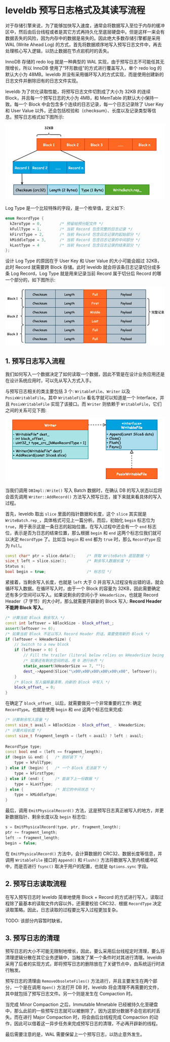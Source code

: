 
# leveldb 预写日志格式及其读写流程

对于存储引擎来说，为了能够加快写入速度，通常会将数据写入至位于内存的缓冲区中，然后由后台线程或者是其它方式再持久化至底层硬盘中。但是这样一来会有数据丢失的风险，因为内存中的数据是易失的。因此绝大多数存储引擎都是采用 WAL (Write Ahead Log) 的方式，首先将数据顺序地写入预写日志文件中，再去处理核心写入逻辑，以防止数据在节点宕机时的丢失。

InnoDB 存储的 redo log 就是一种典型的 WAL 实现，由于预写日志不可能任其无限增长，所以 InnoDB 使用了“环形数组”的方式进行覆盖写入，单个 redo log 的默认大小为 48MB。leveldb 并没有采用循环写入的方式实现，而是使用创建新的日志文件并删除旧有的日志文件实现。

leveldb 为了优化读取性能，将预写日志文件切割成了大小为 32KB 的连续 Block，并且每一个预写日志的大小为 4MB，和 MemTable 的默认大小保持一致。每一个 Block 中会包含多个连续的日志记录，每一个日志记录除了 User Key 和 User Value 以外，还会包括校验和（checksum）、长度以及记录类型等信息。预写日志格式如下图所示:

![Alt text](images/1629103525717.png)


Log Type 是一个比较特殊的字段，是一个枚举值，定义如下:

```cpp
enum RecordType {
  kZeroType = 0,        /* 预留给预分配文件 */
  kFullType = 1,        /* 当前 Record 包含完整的日志记录 */
  kFirstType = 2,       /* 当前 Record 包含日志记录的起始部分 */
  kMiddleType = 3,      /* 当前 Record 包含日志记录的中间部分 */
  kLastType = 4         /* 当前 Record 包含日志记录的结束部分 */
};
```

设计 Log Type 的原因在于 User Key 和 User Value 的大小可能会超过 32KB，此时 Record 就需要跨 Block 存储。此时 leveldb 就会将该条日志记录切分成多条 Log Record，Log Type 就是用来记录当前 Record 属于切分后 Record 的哪一个部分的，如下图所示:

![Alt text](images/1628838954928.png)

## 1. 预写日志写入流程

我们如何写入一个数据决定了如何读取一个数据，因此不管是在设计业务应用还是在设计系统应用时，可以先从写入方式入手。

与预写日志相关的类主要包括 3 个: `WritableFile`、`Writer` 以及 `PosixWritableFile`。其中 `WritableFile` 看名字就可以知道是一个 Interface，并且 `PosixWritableFile` 实现了该接口。而 `Writer` 则依赖于 `WritableFile`，它们之间的关系可见下图:

![Alt text](images/1629100718787.png)

当我们调用 `DBImpl::Write()` 写入 Batch 数据时，在确认 DB 的写入状态以后将会首先调用 `Writer::AddRecord()` 方法写入预写日志，接下来就来看具体的写入过程。

首先，leveldb 取出 `slice` 里面的指针数据和长度，这个 `slice` 其实就是 `WriteBatch.rep_`，具体格式可见上一篇分析。而后，初始化 `begin` 标志位为 `true`，用于表示这是一条日志的起始位置。在写入过程中还会有一个 `end` 标志位，表示是否为日志的结束位置，那么根据 `begin` 和 `end` 这两个标志位我们就可以决定 `RecordType` 了。比如当 `begin` 和 `end` 都为 `true` 时，那么 `RecordType` 应为 `Full`。

```cpp
const char* ptr = slice.data();     /* 获取 WriteBatch 底层数据 */ 
size_t left = slice.size();         /* 剩余写入数据长度 */
Status s;               
bool begin = true;                  /* 标志位 */
```

紧接着，当剩余写入长度，也就是 `left` 大于 0 并且写入过程没有出错的话，就会循环写入数据。在循环写入时，由于一个 Block 的容量为 32KB，因此需要确定还有多少空间可以写入。如果说剩余的空间小于 `kHeaderSize`，也就是 Record Header（7 字节）的大小时，那么就需要开辟新的 Block 写入: **Record Header 不能跨 Block 写入**。

```cpp
/* 计算当前 Block 剩余写入 */
const int leftover = kBlockSize - block_offset_;
assert(leftover >= 0);
/* 如果当前 Block 不足以写入 Record Header 的话，需要使用新的 Block */
if (leftover < kHeaderSize) {
    // Switch to a new block
    if (leftover > 0) {
        // Fill the trailer (literal below relies on kHeaderSize being 7)
        /* 如果还有剩余空间的话，用 0 进行补齐 */
        static_assert(kHeaderSize == 7, "");
        dest_->Append(Slice("\x00\x00\x00\x00\x00\x00", leftover));
    }
    /* Block 写入偏移量清零，向新的 Block 中写入 */
    block_offset_ = 0;
}
```

在确定了 `block_offset_` 以后，就需要做另一个非常重要的工作: 确定 `RecordType`。也就是使用 `begin` 和 `end` 这两个标志位来完成:

```cpp
/* 计算剩余写入容量 */
const size_t avail = kBlockSize - block_offset_ - kHeaderSize;
/* 计算片段长度 */
const size_t fragment_length = (left < avail) ? left : avail;

RecordType type;
const bool end = (left == fragment_length);
if (begin && end) {   /* 刚好装下 */
    type = kFullType;
} else if (begin) {   /* 一个 Block 无法装下 */
    type = kFirstType;
} else if (end) {     /* 能装下上一份数据 */
    type = kLastType;
} else {              /* 其它的中间状态 */
    type = kMiddleType;
}
```

最后，调用 `EmitPhysicalRecord()` 方法，这是预写日志真正被写入的地方，并更新数据指针、剩余长度以及 `begin` 标志位:

```cpp
s = EmitPhysicalRecord(type, ptr, fragment_length);
ptr += fragment_length;
left -= fragment_length;
begin = false;
```

在 `EmitPhysicalRecord()` 方法中，会计算数据的 CRC32、数据长度等信息，并调用 `WritableFile` 接口的 `Append()` 和 `Flush()` 方法将数据写入至内核缓冲区中，而是否进行 `fsync()` 取决于用户的配置，也就是 `Options.sync` 字段。

## 2. 预写日志读取流程

在写入预写日志时 leveldb 简单地使用 Block + Record 的方式进行写入，读取过程除了最基本的读取文件内容以外，还需要校验 CRC32、根据 `RecordType` 决定读取策略。因此，日志读取的过程要比写入过程更加复杂。

TODO: 该部分内容暂时缺省。


## 3. 预写日志的清理

预写日志的大小不可能无限制地增长，因此，要么采用后台线程定时清理，要么将清理逻辑分散在其它业务逻辑中，当触发了某一个条件时对其进行清理。leveldb 采用了后者的实现方式，即将预写日志的删除放在了关键节点中，由系统运行时进行触发。

预写日志的清理由 `RemoveObsoleteFiles()` 方法进行，并且主要发生在两个部分，一个是在调用 `Open()` 方法打开 DB 时，leveldb 将会清理不再需要的文件，其中就包括了预写日志文件。另一个则是发生在 Compaction 时。

当完成 Minor Compaction 之后，Immutable Mmetable 已经被持久化至硬盘中，那么此前的一些预写日志就可以被删除了，因为这部分数据不会在宕机时丢失。而在进行 Major Compaction 时，将会由后台线程完成 Compaction 的动作，因此可以借着这一异步任务来完成预写日志的清理，不必再开辟新的线程。

最后需要注意的是，WAL 需要保留上一个预写日志，以防止意外发生。